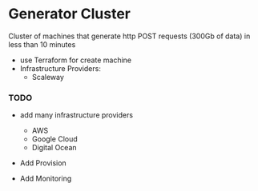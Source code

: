 # Generator Cluster

Cluster of machines that generate http POST requests (300Gb of data) in less than 10 minutes

- use Terraform for create machine
- Infrastructure Providers: 
    - Scaleway
    
### TODO
- add many infrastructure providers
    - AWS
    - Google Cloud
    - Digital Ocean
    
- Add Provision
- Add Monitoring        